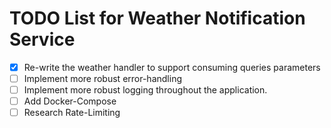 # TODO List for Weather Notification Service

- [X] Re-write the weather handler to support consuming queries parameters
- [ ] Implement more robust error-handling
- [ ] Implement more robust logging throughout the application.
- [ ] Add Docker-Compose
- [ ] Research Rate-Limiting
